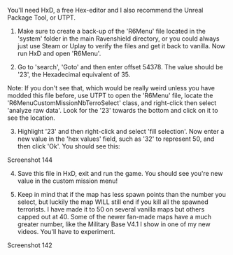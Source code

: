 You'll need HxD, a free Hex-editor and I also recommend the Unreal Package Tool, or UTPT.

1. Make sure to create a back-up of the 'R6Menu' file located in the 'system' folder in the main Ravenshield directory, or you could always just use Steam or Uplay to verify the files and get it back to vanilla. Now run HxD and open 'R6Menu'.

2. Go to 'search', 'Goto' and then enter offset 54378. The value should be '23', the Hexadecimal equivalent of 35.

Note: If you don't see that, which would be really weird unless you have modded this file before, use UTPT to open the 'R6Menu' file, locate the 'R6MenuCustomMissionNbTerroSelect' class, and right-click then select 'analyze raw data'. Look for the '23' towards the bottom and click on it to see the location.

3. Highlight '23' and then right-click and select 'fill selection'. Now enter a new value in the 'hex values' field, such as '32' to represent 50, and then click 'Ok'. You should see this:

Screenshot 144

4. Save this file in HxD, exit and run the game. You should see you're new value in the custom mission menu!

5. Keep in mind that if the map has less spawn points than the number you select, but luckily the map WILL still end if you kill all the spawned terrorists. I have made it to 50 on several vanilla maps but others capped out at 40. Some of the newer fan-made maps have a much greater number, like the Military Base V4.1 I show in one of my new videos. You'll have to experiment.



Screenshot 142
